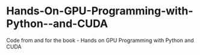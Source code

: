 # Hands-On-GPU-Programming-with-Python--and-CUDA
Code from and for the book - Hands on GPU Programming with Python and CUDA
